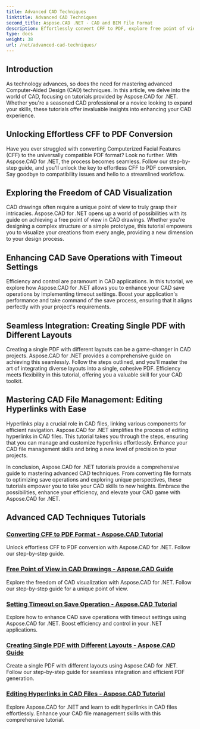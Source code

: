 ```yaml
---
title: Advanced CAD Techniques
linktitle: Advanced CAD Techniques
second_title: Aspose.CAD .NET - CAD and BIM File Format
description: Effortlessly convert CFF to PDF, explore free point of view in CAD drawings, set timeouts on save operations, create PDFs with Aspose.CAD for .NET tutorials.
type: docs
weight: 38
url: /net/advanced-cad-techniques/
---
```

## Introduction

As technology advances, so does the need for mastering advanced Computer-Aided Design (CAD) techniques. In this article, we delve into the world of CAD, focusing on tutorials provided by Aspose.CAD for .NET. Whether you're a seasoned CAD professional or a novice looking to expand your skills, these tutorials offer invaluable insights into enhancing your CAD experience.

## Unlocking Effortless CFF to PDF Conversion

Have you ever struggled with converting Computerized Facial Features (CFF) to the universally compatible PDF format? Look no further. With Aspose.CAD for .NET, the process becomes seamless. Follow our step-by-step guide, and you'll unlock the key to effortless CFF to PDF conversion. Say goodbye to compatibility issues and hello to a streamlined workflow.

## Exploring the Freedom of CAD Visualization

CAD drawings often require a unique point of view to truly grasp their intricacies. Aspose.CAD for .NET opens up a world of possibilities with its guide on achieving a free point of view in CAD drawings. Whether you're designing a complex structure or a simple prototype, this tutorial empowers you to visualize your creations from every angle, providing a new dimension to your design process.

## Enhancing CAD Save Operations with Timeout Settings

Efficiency and control are paramount in CAD applications. In this tutorial, we explore how Aspose.CAD for .NET allows you to enhance your CAD save operations by implementing timeout settings. Boost your application's performance and take command of the save process, ensuring that it aligns perfectly with your project's requirements.

## Seamless Integration: Creating Single PDF with Different Layouts

Creating a single PDF with different layouts can be a game-changer in CAD projects. Aspose.CAD for .NET provides a comprehensive guide on achieving this seamlessly. Follow the steps outlined, and you'll master the art of integrating diverse layouts into a single, cohesive PDF. Efficiency meets flexibility in this tutorial, offering you a valuable skill for your CAD toolkit.

## Mastering CAD File Management: Editing Hyperlinks with Ease

Hyperlinks play a crucial role in CAD files, linking various components for efficient navigation. Aspose.CAD for .NET simplifies the process of editing hyperlinks in CAD files. This tutorial takes you through the steps, ensuring that you can manage and customize hyperlinks effortlessly. Enhance your CAD file management skills and bring a new level of precision to your projects.

In conclusion, Aspose.CAD for .NET tutorials provide a comprehensive guide to mastering advanced CAD techniques. From converting file formats to optimizing save operations and exploring unique perspectives, these tutorials empower you to take your CAD skills to new heights. Embrace the possibilities, enhance your efficiency, and elevate your CAD game with Aspose.CAD for .NET.
## Advanced CAD Techniques Tutorials
### [Converting CFF to PDF Format - Aspose.CAD Tutorial](./converting-cff-to-pdf-format/)
Unlock effortless CFF to PDF conversion with Aspose.CAD for .NET. Follow our step-by-step guide.
### [Free Point of View in CAD Drawings - Aspose.CAD Guide](./free-point-of-view-in-cad-drawings/)
Explore the freedom of CAD visualization with Aspose.CAD for .NET. Follow our step-by-step guide for a unique point of view.
### [Setting Timeout on Save Operation - Aspose.CAD Tutorial](./setting-timeout-on-save-operation/)
Explore how to enhance CAD save operations with timeout settings using Aspose.CAD for .NET. Boost efficiency and control in your .NET applications.
### [Creating Single PDF with Different Layouts - Aspose.CAD Guide](./creating-single-pdf-with-different-layouts/)
Create a single PDF with different layouts using Aspose.CAD for .NET. Follow our step-by-step guide for seamless integration and efficient PDF generation.
### [Editing Hyperlinks in CAD Files - Aspose.CAD Tutorial](./editing-hyperlinks-in-cad-files/)
Explore Aspose.CAD for .NET and learn to edit hyperlinks in CAD files effortlessly. Enhance your CAD file management skills with this comprehensive tutorial.